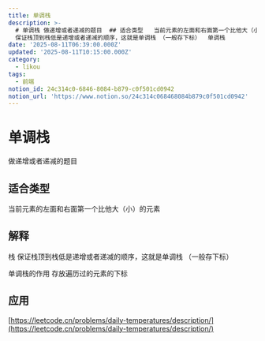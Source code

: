 ```yaml
---
title: 单调栈
description: >-
  # 单调栈 做递增或者递减的题目  ## 适合类型   当前元素的左面和右面第一个比他大（小）的元素    ## 解释  栈
  保证栈顶到栈低是递增或者递减的顺序，这就是单调栈 （一般存下标）  单调栈
date: '2025-08-11T06:39:00.000Z'
updated: '2025-08-11T10:15:00.000Z'
category:
  - likou
tags:
  - 前端
notion_id: 24c314c0-6846-8084-b879-c0f501cd0942
notion_url: 'https://www.notion.so/24c314c068468084b879c0f501cd0942'
---
```

# 单调栈
做递增或者递减的题目

## 适合类型 

当前元素的左面和右面第一个比他大（小）的元素



## 解释

栈 保证栈顶到栈低是递增或者递减的顺序，这就是单调栈 （一般存下标）

单调栈的作用  存放遍历过的元素的下标

## 应用

[https://leetcode.cn/problems/daily-temperatures/description/](https://leetcode.cn/problems/daily-temperatures/description/)







